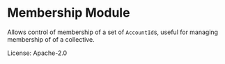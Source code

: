 # Membership Module

Allows control of membership of a set of `AccountId`s, useful for managing membership of of a
collective.

License: Apache-2.0